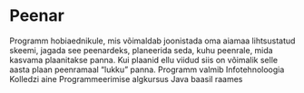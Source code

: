 # Peenar
Programm hobiaednikule, mis võimaldab joonistada oma aiamaa lihtsustatud skeemi, jagada see peenardeks, planeerida seda, kuhu peenrale, mida kasvama plaanitakse panna. 
Kui plaanid ellu viidud siis on võimalik selle aasta plaan peenramaal “lukku” panna.
Programm valmib Infotehnoloogia Kolledzi aine Programmeerimise algkursus Java baasil raames
